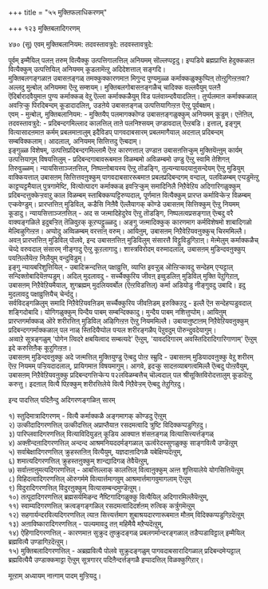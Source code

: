 +++
title = "५५ मुक्तिफलाधिकरणम्"

+++
१२३ मुक्तिबलादिगरणम्   
  
४७० (सू) एवम् मुक्तिबलानियम: तदवस्तावत्रुदे: तदवस्तावत्रुदे:  
  
पूर्वम् इम्मैयिल् पलऩ् तरुम् वित्यैक्कु उत्पत्तिगालत्तिल् अनियमम् सॊल्लप्पट्टदु। इप्पडिये ब्रह्मप्राप्ति हेदुक्कळाऩ वित्यैक्कुम् उत्पत्तियिल् अनियमम् कूडलामॆऩ्ऱु अदिदेशत्ताल् सङ्गदि।  
मुक्तिबलगङ्गळाऩ उबासऩङ्गळ् तमक्कुक्कारणमाऩ मिगुन्द पुण्यमुळ्ळ कर्माक्कळुक्कुप्पिऩ् तोऩ्ऱुगिऩ्ऱऩवा? अल्लदु मुऩ्बोल् अनियममा ऎऩ्ऱु सम्शयम्। मुक्तिबलगोबासऩङ्गळैच् चादिक्क वल्लवैयुम् पलऩै ऎदिर्बारादवैयुमाऩ पुण्य कर्माक्कळ् वेऱु ऎल्ला कर्माक्कळैयुम् विड पलंवाय्न्दवैयादलिऩ्। तुर्प्पलमाऩ कर्माक्कळाल् अवऱ्ऱिऱ्कु पिरदिबन्दम् कूडादादलिऩ्, उडऩेये उबासऩङ्गळ् उत्पत्तियागिऩ्ऱऩ ऎऩ्ऱु पूर्वबक्षम्।  
एवम् - मुऩ्बोल्, मुक्तिबलानियम: - मुक्तियैप् पलमागक्कॊण्ड उबासऩङ्गळुक्कुम् अनियमम् कूडुम्। एऩॆऩिल्, तदवस्तावत्रुदे: - प्रदिबन्दगमिल्लाद कालत्तिल् ताऩे पलनिश्सयम् उण्डावदाल् ऎऩ्ऱबडि। इत्ताल्, इङ्गुम् वित्यासादऩमाऩ कर्मम् प्रबलमाऩालुम् इदैविडप् पागवदाबसारम् प्रबलमागैयाल् अदऩाल् प्रदिबन्दम् सम्बविक्कलाम्। आदलाल्, अनियमम् सित्तित्तदु ऎऩ्बदाम्।  
इङ्गुळ्ळ विशेषम्, उत्पत्तिप्रदिबन्दगमिल्लामै ऎऩ्ऱ कारणत्ताल् उण्डाऩ उबासऩत्तिऱ्कुम् मुक्तियॆऩ्ऩुम् कार्यम् उत्पत्तियागुम् विषयत्तिलुम् - प्रदिबन्दगाबावरूबमाऩ विळम्बमो अविळम्बमो उण्डु ऎऩ्ऱु स्वामि तेशिगऩ् तिरुवुळ्ळम्। न्यायसित्ताञ्जऩत्तिल्, निष्पऩ्ऩोबायस्य ऎऩ्ऱु तॊडङ्गि, तुल्यन्यायदयाऩुसन्देयम् ऎऩ्ऱु मुडियुम् वाक्कियत्ताल् उबासऩम् सित्तित्तवऩुक्कुम् पागवदाबसाररूबमाऩ प्रबलप्रदिबन्दगम् वन्दाल्, पलविळम्बम् एऱ्पडुमॆऩ्ऱु काट्टप्पट्टमैयाल् पुत्रगामेष्टि, वित्योत्पादग कर्माक्कळ् इवऱ्ऱिऱ्कुम् समादिनिलै निऱैवेऱिय अदिगारिगळुक्कुम् प्रदिबन्दत्तुक्केऱ्ऱवाऱु काल विळम्बम् स्ताबिक्कप्पट्टिरुप्पदाल्, पूर्णमाऩ वित्यैक्कुम् प्रारप्त कर्माविऱ्केऱ्ऱ विळम्बम् एऱ्कवेण्डुम्। प्रारप्तत्तिऩ् मुडिविल्, कडैसि निऩैवै ऎल्लैयागक् कॊण्डे उबासऩम् सित्तिक्कुम् ऎऩ्ऱु नियमम् कूडादु। न्यायसित्ताञ्जऩत्तिल् - अद स जऩ्मादिहेदुरेव ऎऩ्ऱु तॊडङ्गि, निष्पलत्वप्रसङ्गात् ऎऩ्बदु वरै वाक्यङ्गळिले इदुबऱ्ऱित् तॆळिवुऱक् कूऱप्पट्टुळ्ळदु। अङ्गु जऩ्मादिक्कुक् कारणमाग कर्मविशेषमो शाबादिगळो मेल्विऴुगिऩ्ऱऩ। अप्पोदु अव्विळम्बम् वरत्ताऩ् वरुम्। आयिऩुम्, उबासऩम् निऱैवेऱियवऩुक्कुच् चिरममिल्लै। अवऩ् प्रारप्तत्तिऩ् मुडिविल् पोलवे, इन्द उबासऩत्तिऩ् मुडिविलुम् संसारत्तै विट्टुविडुगिऱाऩ्। मेऩ्मेलुम् कर्माक्कळैच् चॆय्दे वरुवदाल् संसारम् नीङ्गादु ऎऩ्ऱु कूऱलागादु। शास्त्रविरोदम् वरुमादलाल्, उबासऩम् मुडिन्दवऩुक्कुप् पयऩिल्लैयॆऩ्ऱ निलैयुम् वन्दुविडुम्।  
इङ्गु न्यायबरिशुत्तियिल् - उबादिक्रन्दत्तिल् पक्षाव्रुत्ति, व्याप्ति इवऱ्ऱुळ् ऒऩ्ऱिऱ्कावदु सन्देहम् एऱ्पट्टाल् सन्दिक्तोबादियॆऩप्पडुम्। अदिल् मुदलावदु - सर्च्चैक्कुरिय जीवऩ् इव्वुडलिऩ् मुडिविल् मुक्ति पॆऱुगिऱाऩ्, उबासऩम् निऱैवेऱियमैयाल्, शुगब्रह्मम् मुदलियवर्बोल (ऎऩ्ऱविडत्तिल्) कर्मा अडियोडु नीङ्गुवदु उबादि। इदु मुदलावदु पक्षाव्रुत्तियैच् चेर्न्ददु।  
सर्वविदङ्गळिलुम् समादि निऱैवेऱियवऩिडम् सर्च्चैक्कुरिय जीवऩिडम् इरुक्किऱदु - इल्लै ऎऩ सन्देहप्पडुवदाल् शङ्गिदोबादि। योगिगळुक्कुम् पिन्दैय पाबम् सम्बन्दिक्कादु। मुन्दैय पाबम् नशित्तुप्पोम्। आयिऩुम् प्रारप्तगर्माक्कळ् ऒरे शरीरत्तिऩ् मुडिविल् अऴिगिऩ्ऱऩ ऎऩ्ऱु नियममिल्लै। उबायाऩुष्टाऩम् निऱैवेऱियवऩुक्कुम् प्रदिबन्दगगर्माक्कळाल् पल नाळ् स्तिदियैप्पोल पऱ्पल शरीरङ्गळैप् पॆऱुवदुम् पॊरुन्दुवदेयागुम्।  
अव्वाऱे सूत्रङ्गळुम् 'पोगेन त्विदरे क्षबयित्वाद सम्बत्यदे' ऎऩ्ऱुम्, 'यावददिगारम् अवस्तिदिरादिगारिगाणाम्' ऎऩ्ऱुम् इदे करुत्तिऩैक् कूऱुगिऩ्ऱऩ।  
उबासऩम् मुडिन्दवऩुक्कु अदे जऩ्मत्तिल् मुक्तियुण्डु ऎऩ्बदु पोऩ्ऱ स्म्रुदि - उबासऩम् मुडियादवऩुक्कु वेऱु शरीरम् ऎऩ्ऱ नियमम् पऱ्ऱियदादलाल्, प्रायिगमाऩ विषयमागुम्। आगवे, इदऱ्कु सादऩव्याबगत्वमिल्लै ऎऩ्बदु पोऩ्ऱवैयुम्, उबासऩम् निऱैवेऱियवऩुक्कु प्रदिबन्दगत्तिऱ्केऱ्प प२लविळम्बत्तैच् चॊल्वदाल् पल श्रीसूक्तिविरोदत्तालुम् कूडादॆऩ्ऱु करुत्तु। इदऩाल् वित्यै पिऱक्कुम् शरीरत्तिलेये वित्यै निऱैवेऱ्ऱम् ऎऩ्बदु तेऱुगिऱदु।  
  
इन्द पादत्तिल् पदिऩैन्दु अदिगरणङ्गळिऩ् सारम्  
  
१) स्तुदिमात्रादिगरणम् - वित्यै कर्माक्कळै अङ्गमागक् कॊण्डदु ऎऩ्ऱुम्  
२) उत्कीदादिगरणत्तिल् उत्कीदत्तिल् अप्राप्तैयाऩ रसदमत्वादि त्रुष्टि विदिक्कप्पडुगिऱदु।   
३) पारिप्लवादिगरणत्तिल् वित्याविदियुडऩ् कूडिय आक्याऩ शंसऩङ्गळ् वित्यासित्त्यर्त्तङ्गळ्  
४) अक्ऩीन्दऩादिगरणत्तिल् अन्दन्द आश्रमनियददर्मङ्गळाल् ऊर्त्वरेदस्सुगळुक्कु साङ्गवित्यै उण्डॆऩ्ऱुम्   
५) सर्वाबेक्षादिगरणत्तिल् क्रुहस्तऩिऩ् वित्यैयुम्, यज्ञदाऩादिगळै यबेक्षिप्पदॆऩ्ऱुम्,   
६) शमात्यदिगरणत्तिल् क्रुहस्तऩुक्कुम् शान्द्यादिगळ् तेवैयॆऩ्ऱुम्,   
७) सर्वाऩ्ऩाऩुमत्यदिगरणत्तिल् - आबत्तिल्लाक् कालत्तिल् वित्वाऩुक्कुम् अऩ्ऩ शुत्तियालेये योगसित्तियॆऩ्ऱुम्   
८) विहिदत्वादिगरणत्तिल् ऒरुगर्ममे वित्यार्त्तमागवुम् आश्रमार्त्तमागवुमागलाम् ऎऩ्ऱुम्  
९) विदुरादिगरणत्तिल् विदुरऩुक्कुम् वित्यासम्बन्दमुण्डॆऩ्ऱुम्।   
१०) तत्पूदादिगरणत्तिल् ब्रह्मसर्यमिऴन्द नैष्टिगादिगळुक्कु वित्यैयिल् अदिगारमिल्लैयॆऩ्ऱुम्,   
११) स्वाम्यदिगरणत्तिल् क्रत्वङ्गङ्गळिल् रसदमत्वादिदर्शऩम् रुत्विक् कर्त्रुगमॆऩ्ऱुम्  
१२) सहगार्यन्दरवित्यदिगरणत्तिल् त्याऩ सित्त्यर्त्तमाग शुबाश्रयदारणारूबमाऩ मौऩम् विदिक्कप्पडुगिऱदॆऩ्ऱुम्   
१३) अऩाविष्कारादिगरणत्तिल् - पाल्यमावदु तऩ् महिमैयै मऱैप्पदॆऩ्ऱुम्,   
१४) ऐहिगादिगरणत्तिल् - कारणमाऩ सुक्रुद तुष्क्रुदङ्गळ् प्रबलगर्मान्दरङ्गळाल् तडैप्पडाविट्टाल् इम्मैयिल् ब्रह्मवित्यै उण्डागिऱदॆऩ्ऱुम्।   
१५) मुक्तिबलादिगरणत्तिल् - अब्रह्मवित्यै पोलवे सुक्रुदङ्गळुम् पागवदाबसारादिगळाल् प्रदिबन्दमेऱ्पट्टाल् ब्रह्मवित्यैयै उण्डाक्कमाट्टा ऎऩ्ऱुम् सूत्रगारर् पदिऩैन्दर्त्तङ्गळै इप्पादत्तिल् विळक्कुगिऱार्।   
  
मूऩ्ऱाम् अध्यायम् नाऩ्गाम् पादम् मुऱ्ऱियदु।

